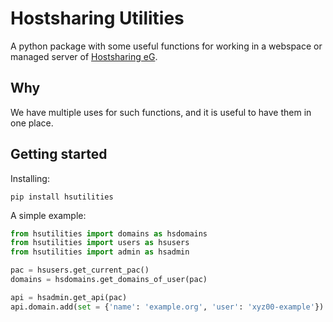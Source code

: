 Hostsharing Utilities
=====================

A python package with some useful functions for working in a webspace or managed server of [Hostsharing eG](https://hostsharing.net).

Why
---

We have multiple uses for such functions, and it is useful to have them in one place.

Getting started
---------------

Installing:

    pip install hsutilities

A simple example:

```python
from hsutilities import domains as hsdomains
from hsutilities import users as hsusers
from hsutilities import admin as hsadmin

pac = hsusers.get_current_pac()
domains = hsdomains.get_domains_of_user(pac)

api = hsadmin.get_api(pac)
api.domain.add(set = {'name': 'example.org', 'user': 'xyz00-example'})
```
